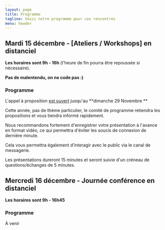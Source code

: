 ```yaml
---
layout: page
title: Programme
tagline: Voici notre programme pour ces rencontres
menu: header
---
```



## Mardi 15 décembre - [Ateliers / Workshops] en distanciel

**Les horaires sont 9h - 16h** (l'heure de fin pourra être repoussée si nécessaire).

**Pas de malentendu, on ne code pas :)**

### Programme

L'appel à proposition [est ouvert](https://framaforms.org/proposition-de-presentation-qgis-fr-16-decembre-2020-1605001211) jusqu'au **dimanche 29 Novembre **</span>

Cette année, pas de thème particulier, le comité de programme retiendra les propositions et vous tiendra informé rapidement.

Nous recommandons fortement d'enregistrer votre présentation à l'avance en format vidéo, ce qui permettra d'éviter les soucis de connexion de dernière minute.

Cela vous permettra également d’interagir avec le public via le canal de messagerie.

Les présentations dureront 15 minutes et seront suivie d'un créneau de questions/échanges de 5 minutes. 


## Mercredi 16 décembre - Journée conférence en distanciel

**Les horaires sont 9h - 16h45**

### Programme

À venir



